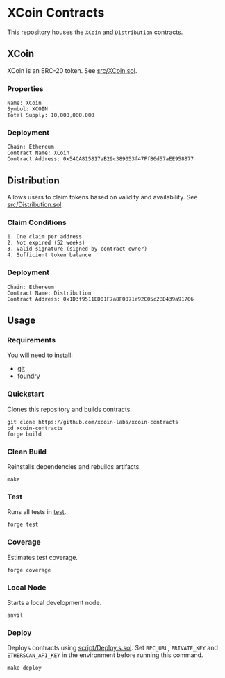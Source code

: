 # XCoin Contracts

This repository houses the `XCoin` and `Distribution` contracts.

## XCoin

XCoin is an ERC-20 token. See [src/XCoin.sol](./src/XCoin.sol).

### Properties

```
Name: XCoin
Symbol: XCOIN
Total Supply: 10,000,000,000
```

### Deployment

```
Chain: Ethereum
Contract Name: XCoin
Contract Address: 0x54CA815817aB29c389053f47FfB6d57aEE958877
```

## Distribution

Allows users to claim tokens based on validity and availability. See [src/Distribution.sol](./src/Distribution.sol).

### Claim Conditions

```
1. One claim per address
2. Not expired (52 weeks) 
3. Valid signature (signed by contract owner)
4. Sufficient token balance 
```

### Deployment

```
Chain: Ethereum
Contract Name: Distribution
Contract Address: 0x1D3f9511ED01F7a8F0071e92C05c2BD439a91706
```

## Usage

### Requirements

You will need to install:
- [git](https://git-scm.com/book/en/v2/Getting-Started-Installing-Git)
- [foundry](https://getfoundry.sh)

### Quickstart

Clones this repository and builds contracts.

```shell
git clone https://github.com/xcoin-labs/xcoin-contracts
cd xcoin-contracts
forge build
```

### Clean Build

Reinstalls dependencies and rebuilds artifacts.

```shell
make
```

### Test

Runs all tests in [test](./test).

```shell
forge test
```

### Coverage

Estimates test coverage.

```shell
forge coverage
```

### Local Node

Starts a local development node.
```shell
anvil
```

### Deploy

Deploys contracts using [script/Deploy.s.sol](./script/Deploy.s.sol).
Set `RPC_URL`, `PRIVATE_KEY` and `ETHERSCAN_API_KEY` in the environment before running this command.

```shell
make deploy
```

